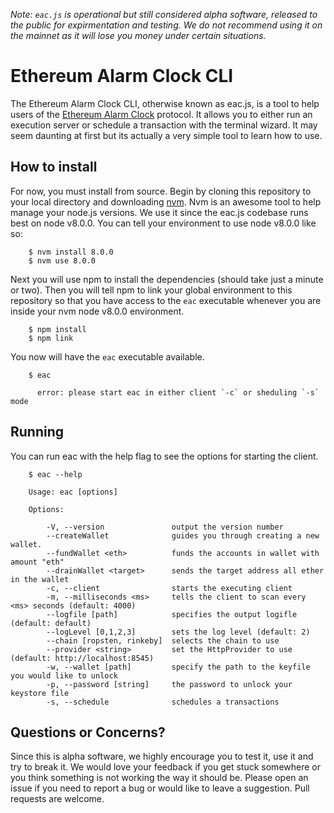 _Note: `eac.js` is operational but still considered alpha software, released to the public for expirmentation and testing. We do not recommend using it on the mainnet as it will lose you money under certain situations._ 

# Ethereum Alarm Clock CLI

The Ethereum Alarm Clock CLI, otherwise known as eac.js, is a tool to help
users of the [Ethereum Alarm Clock]() protocol. It allows you to either run
an execution server or schedule a transaction with the terminal wizard. It may
seem daunting at first but its actually a very simple tool to learn how to use.

## How to install

For now, you must install from source. Begin by cloning this repository to your 
local directory and downloading [nvm](https://github.com/creationix/nvm). Nvm is
an awesome tool to help manage your node.js versions. We use it since the eac.js
codebase runs best on node v8.0.0. You can tell your environment to use node v8.0.0
like so:

```
    $ nvm install 8.0.0
    $ nvm use 8.0.0
```

Next you will use npm to install the dependencies (should take just a minute or two).
Then you will tell npm to link your global environment to this repository so that
you have access to the `eac` executable whenever you are inside your nvm node v8.0.0
environment.

```
    $ npm install
    $ npm link
```

You now will have the `eac` executable available.

```
    $ eac

      error: please start eac in either client `-c` or sheduling `-s` mode
```

## Running

You can run eac with the help flag to see the options for starting the client.

```
    $ eac --help

    Usage: eac [options]

    Options:

        -V, --version               output the version number
        --createWallet              guides you through creating a new wallet.
        --fundWallet <eth>          funds the accounts in wallet with amount "eth"
        --drainWallet <target>      sends the target address all ether in the wallet
        -c, --client                starts the executing client
        -m, --milliseconds <ms>     tells the client to scan every <ms> seconds (default: 4000)
        --logfile [path]            specifies the output logifle (default: default)
        --logLevel [0,1,2,3]        sets the log level (default: 2)
        --chain [ropsten, rinkeby]  selects the chain to use
        --provider <string>         set the HttpProvider to use (default: http://localhost:8545)
        -w, --wallet [path]         specify the path to the keyfile you would like to unlock
        -p, --password [string]     the password to unlock your keystore file
        -s, --schedule              schedules a transactions
```

## Questions or Concerns?

Since this is alpha software, we highly encourage you to test it, use it and try to break it. We would love your feedback if you get stuck somewhere or you think something is not working the way it should be. Please open an issue if you need to report a bug or would like to leave a suggestion. Pull requests are welcome.